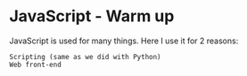 # JavaScript - Warm up

JavaScript is used for many things. Here I use it for 2 reasons:

    Scripting (same as we did with Python)
    Web front-end

